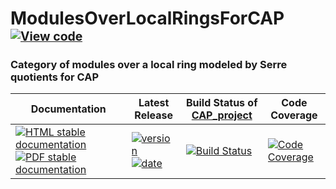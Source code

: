 <!-- BEGIN HEADER -->
# ModulesOverLocalRingsForCAP&ensp;<sup><sup>[![View code][code-img]][code-url]</sup></sup>

### Category of modules over a local ring modeled by Serre quotients for CAP

| Documentation | Latest Release | Build Status of [CAP_project](/../../) | Code Coverage |
| ------------- | -------------- | ------------ | ------------- |
| [![HTML stable documentation][html-img]][html-url] [![PDF stable documentation][pdf-img]][pdf-url] | [![version][version-img]][version-url] [![date][date-img]][date-url] | [![Build Status][tests-img]][tests-url] | [![Code Coverage][codecov-img]][codecov-url] |

<!-- END HEADER -->
<!-- BEGIN FOOTER -->
[html-img]: https://img.shields.io/badge/🔗%20HTML-stable-blue.svg
[html-url]: https://homalg-project.github.io/CAP_project/ModulesOverLocalRingsForCAP/doc/chap0_mj.html

[pdf-img]: https://img.shields.io/badge/🔗%20PDF-stable-blue.svg
[pdf-url]: https://homalg-project.github.io/CAP_project/ModulesOverLocalRingsForCAP/download_pdf.html

[version-img]: https://img.shields.io/endpoint?url=https://homalg-project.github.io/CAP_project/ModulesOverLocalRingsForCAP/badge_version.json&label=🔗%20version&color=yellow
[version-url]: https://homalg-project.github.io/CAP_project/ModulesOverLocalRingsForCAP/view_release.html

[date-img]: https://img.shields.io/endpoint?url=https://homalg-project.github.io/CAP_project/ModulesOverLocalRingsForCAP/badge_date.json&label=🔗%20released%20on&color=yellow
[date-url]: https://homalg-project.github.io/CAP_project/ModulesOverLocalRingsForCAP/view_release.html

[tests-img]: https://github.com/homalg-project/CAP_project/workflows/Tests/badge.svg?branch=master
[tests-url]: https://github.com/homalg-project/CAP_project/actions?query=workflow%3ATests+branch%3Amaster

[codecov-img]: https://codecov.io/gh/homalg-project/CAP_project/branch/master/graph/badge.svg?flag=ModulesOverLocalRingsForCAP
[codecov-url]: https://codecov.io/gh/homalg-project/CAP_project/tree/master/ModulesOverLocalRingsForCAP

[code-img]: https://img.shields.io/badge/-View%20code-blue?logo=github
[code-url]: https://github.com/homalg-project/CAP_project/tree/master/ModulesOverLocalRingsForCAP#top
<!-- END FOOTER -->
